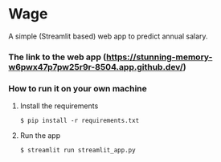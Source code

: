 # Wage

A simple (Streamlit based) web app to predict annual salary.

### The link to the web app (https://stunning-memory-w6pwx47p7pw25r9r-8504.app.github.dev/)

### How to run it on your own machine

1. Install the requirements

   ```
   $ pip install -r requirements.txt
   ```

2. Run the app

   ```
   $ streamlit run streamlit_app.py
   ```
